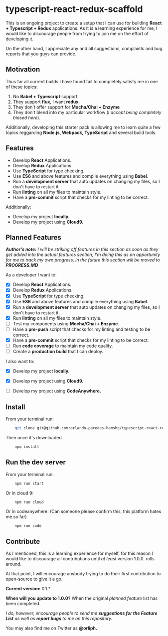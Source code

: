 # typescript-react-redux-scaffold
This is an ongoing project to create a setup that I can use for building **React + Typescript + Redux** applications. 
As it is a learning experience for me, I would like to discourage people from trying to join me on the effort of developing it.

On the other hand, I appreciate any and all suggestions, complaints and bug reports that you guys can provide.

## Motivation
Thus far all current builds I have found fail to completely satisfy me in one of these topics:

1. No **Babel + Typescript** support.
2. They support **flux**, I want **redux**.
3. They don't offer support for **Mocha/Chai + Enzyme**
4. They don't blend into my particular workflow (*I accept being completely biased here*).

Additionally, developing this starter pack is allowing me to learn quite a few topics reggarding **Node.js, Webpack, TypeScript** and
several build tools.

## Features

* Develop **React** Applications.
* Develop **Redux** Applications.
* Use **TypeScript** for type checking.
* Use **ES6** and above features and compile everything using **Babel**.
* Run a **development server** that auto updates on changing my files, so I don't have to restart it.
* Run **linting** on all my files to maintain style.
* Have a **pre-commit** script that checks for my linting to be correct.

Additionally:

* Develop my project **locally.**
* Develop my project using **Cloud9.**

## Planned Features
***Author's note:*** *I will be striking off features in this section as soon as they get added into the actual features section,
I'm doing this as an opportunity for me to track my own progress, in the future this section will be moved to **PROGRESS.MD***

As a developer I want to:

- [x] Develop **React** Applications.
- [x] Develop **Redux** Applications.
- [x] Use **TypeScript** for type checking.
- [x] Use **ES6** and above features and compile everything using **Babel**.
- [x] Run a **development server** that auto updates on changing my files, so I don't have to restart it.
- [x] Run **linting** on all my files to maintain style.
- [ ] Test my components using **Mocha/Chai + Enzyme**.
- [ ] Have a **pre-push** script that checks for my linting and testing to be correct.
- [x] Have a **pre-commit** script that checks for my linting to be correct.
- [ ] Run **code coverage** to maintain my code quality.
- [ ] Create a **production build** that I can deploy.

I also want to:

- [x] Develop my project **locally.**
- [x] Develop my project using **Cloud9.**
- [ ] Develop my project using **CodeAnywhere.**


## Install ##

From your terminal run:

```bash
    git clone git@github.com:orlando-paredes-hamsho/typescript-react-redux-scaffold.git
```

Then once it's downloaded

```bash
    npm install
```

## Run the dev server ##

From your terminal run:

```bash
    npm run start 
```

Or in cloud 9:

```bash
    npm run cloud
```

Or in codeanywhere: (Can someone please confirm this, this platform hates me so far)

```bash
    npm run code
```

## Contribute
As I mentioned, this is a learning experience for myself, for this reason I would like to discourage all contributions until *at least*
version 1.0.0. rolls around. 

At that point, I will encourage anybody trying to do their first contribution to open-source to give it a go.

**Current version:** 0.1.*

**When will you update to 1.0.0?** When the original *planned feature* list has been completed.

*I do, however, encourage people to send me **suggestions for the Feature List** as well as **report bugs** to me on this repository.*

You may also find me on Twitter as **@orliph.**
